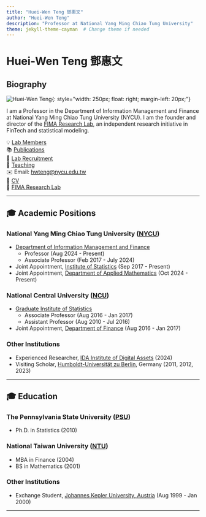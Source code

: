 ```yaml
---
title: "Huei-Wen Teng 鄧惠文"
author: "Huei-Wen Teng"
description: "Professor at National Yang Ming Chiao Tung University"
theme: jekyll-theme-cayman  # Change theme if needed
---
```


# Huei-Wen Teng 鄧惠文

## Biography
![Huei-Wen Teng](https://i.imgur.com/K3qUn90.jpg){: style="width: 250px; float: right; margin-left: 20px;"}

I am a Professor in the Department of Information Management and Finance at National Yang Ming Chiao Tung University (NYCU). I am the founder and director of the [FIMA Research Lab](https://venteng.github.io/FIMA_Research_Lab.html), an independent research initiative in FinTech and statistical modeling.

💡 [Lab Members](https://venteng.github.io/LAB_Recruitment/Students.html)<br>
📚 [Publications](https://venteng.github.io/Publication.html)<br>
🚀 [Lab Recruitment](https://venteng.github.io/LAB_Recruitment/README.html)<br>
📖 [Teaching](https://venteng.github.io/Teaching/README.html)<br>
✉️ Email: hwteng@nycu.edu.tw<br>
📄 [CV](https://drive.google.com/file/d/1jiX6srR1sRtwqQJYLYhSiajoYhJhTn2p/view?usp=share_link)<br>
🌟 [FIMA Research Lab](https://venteng.github.io/FIMA_Research_Lab.html)<br>


<!--🔗 [More about me](https://venteng.github.io/bio.html)  -->
<!-- 📚 Google Scholar: [HDPf0-IAAAAJ](https://scholar.google.com/citations?user=HDPf0-IAAAAJ&hl=en)  -->
<!--📄 SSRN: [378952](https://papers.ssrn.com/sol3/cf_dev/AbsByAuth.cfm?per_id=3789459)  -->

---

## 🎓 Academic Positions

### National Yang Ming Chiao Tung University ([NYCU](https://www.nycu.edu.tw/))
- [Department of Information Management and Finance](https://imf.nctu.edu.tw/)
  - Professor (Aug 2024 - Present)
  - Associate Professor (Feb 2017 - July 2024)
- Joint Appointment, [Institute of Statistics](https://stat.nycu.edu.tw/) (Sep 2017 - Present)
- Joint Appointment, [Department of Applied Mathematics](https://www.math.nycu.edu.tw/)  (Oct 2024 - Present)


### National Central University ([NCU](https://www.ncu.edu.tw/))
- [Graduate Institute of Statistics](http://www.stat.ncu.edu.tw/) 
  - Associate Professor (Aug 2016 - Jan 2017)
  - Assistant Professor (Aug 2010 - Jul 2016)
- Joint Appointment, [Department of Finance](https://fm.mgt.ncu.edu.tw/zh-TW) (Aug 2016 - Jan 2017)

### Other Institutions
- Experienced Researcher, [IDA Institute of Digital Assets](https://ida.ase.ro) (2024)
- Visiting Scholar, [Humboldt-Universität zu Berlin](https://www.hu-berlin.de/en), Germany (2011, 2012, 2023)

---

## 🎓 Education

### The Pennsylvania State University ([PSU](https://www.psu.edu/))

- Ph.D. in Statistics (2010)  

### National Taiwan University ([NTU](https://www.ntu.edu.tw/))
- MBA in Finance (2004)  
- BS in Mathematics (2001)

### Other Institutions

- Exchange Student, [Johannes Kepler University, Austria](https://www.jku.at) (Aug 1999 - Jan 2000)


<!--🌏 [Map, Food, Smiles](https://venteng.github.io/MFS.html)

💡 [Thoughts & Insights](https://venteng.github.io/thoughts/README.html)  

## 📚 Additional Resources


-->



---
